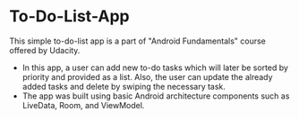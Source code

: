 # To-Do-List-App
This simple to-do-list app is a part of "Android Fundamentals" course offered by Udacity. 
* In this app, a user can add new to-do tasks which will later be sorted by priority and provided as a list. Also, the user can update the already added tasks and delete by swiping the necessary task. 
* The app was built using basic Android architecture components such as LiveData, Room, and ViewModel. 

